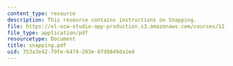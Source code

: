 ```yaml
---
content_type: resource
description: This resource contains instructions on Snapping.
file: https://ol-ocw-studio-app-production.s3.amazonaws.com/courses/12-114-field-geology-i-fall-2005/353a3e4279fe6474203e07d9849da1ed_snapping.pdf
file_type: application/pdf
resourcetype: Document
title: snapping.pdf
uid: 353a3e42-79fe-6474-203e-07d9849da1ed
---
```

